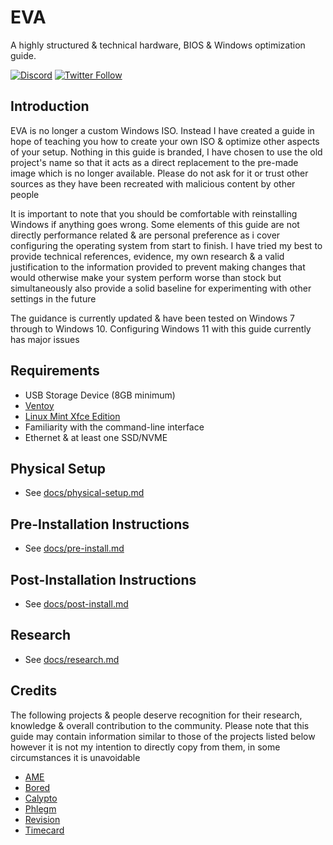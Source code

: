 # EVA

A highly structured & technical hardware, BIOS & Windows optimization guide.

[![Discord](https://discord.com/api/guilds/994887453599076422/widget.png?style=shield)](https://discord.gg/yrAnChXXZw) [![Twitter Follow](https://img.shields.io/twitter/follow/amitxv?label=Follow%20me%20for%20updates%21&style=social)](https://twitter.com/amitxv)

## Introduction

EVA is no longer a custom Windows ISO. Instead I have created a guide in hope of teaching you how to create your own ISO & optimize other aspects of your setup. Nothing in this guide is branded, I have chosen to use the old project's name so that it acts as a direct replacement to the pre-made image which is no longer available. Please do not ask for it or trust other sources as they have been recreated with malicious content by other people

It is important to note that you should be comfortable with reinstalling Windows if anything goes wrong. Some elements of this guide are not directly performance related & are personal preference as i cover configuring the operating system from start to finish. I have tried my best to provide technical references, evidence, my own research & a valid justification to the information provided to prevent making changes that would otherwise make your system perform worse than stock but simultaneously also provide a solid baseline for experimenting with other settings in the future

The guidance is currently updated & have been tested on Windows 7 through to Windows 10. Configuring Windows 11 with this guide currently has major issues

## Requirements

- USB Storage Device (8GB minimum)
- [Ventoy](https://github.com/ventoy/Ventoy/releases)
- [Linux Mint Xfce Edition](https://www.linuxmint.com/download.php)
- Familiarity with the command-line interface
- Ethernet & at least one SSD/NVME

## Physical Setup

- See [docs/physical-setup.md](./docs/physical-setup.md)

## Pre-Installation Instructions

- See [docs/pre-install.md](./docs/pre-install.md)

## Post-Installation Instructions

- See [docs/post-install.md](./docs/post-install.md)

## Research

- See [docs/research.md](./docs/research.md)

## Credits

The following projects & people deserve recognition for their research, knowledge & overall contribution to the community. Please note that this guide may contain information similar to those of the projects listed below however it is not my intention to directly copy from them, in some circumstances it is unavoidable

- [AME](https://ameliorated.info/)
- [Bored](https://github.com/BoringBoredom/PC-Optimization-Hub)
- [Calypto](https://docs.google.com/document/d/1c2-lUJq74wuYK1WrA_bIvgb89dUN0sj8-hO3vqmrau4/edit)
- [Phlegm](https://twitter.com/getggos)
- [Revision](https://sites.google.com/view/meetrevision)
- [Timecard](https://github.com/djdallmann/GamingPCSetup/)
